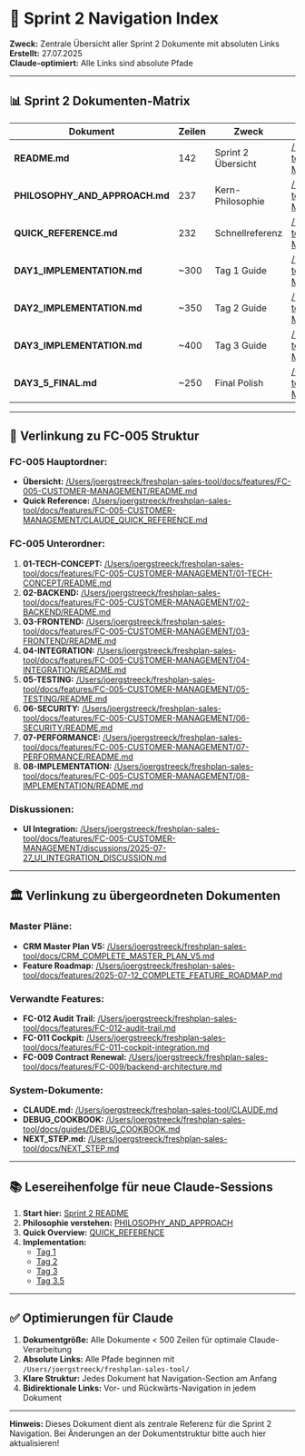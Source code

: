 # 🧭 Sprint 2 Navigation Index

**Zweck:** Zentrale Übersicht aller Sprint 2 Dokumente mit absoluten Links  
**Erstellt:** 27.07.2025  
**Claude-optimiert:** Alle Links sind absolute Pfade  

---

## 📊 Sprint 2 Dokumenten-Matrix

| Dokument | Zeilen | Zweck | Link |
|----------|--------|-------|------|
| **README.md** | 142 | Sprint 2 Übersicht | [/Users/joergstreeck/freshplan-sales-tool/docs/features/FC-005-CUSTOMER-MANAGEMENT/sprint2/README.md](/Users/joergstreeck/freshplan-sales-tool/docs/features/FC-005-CUSTOMER-MANAGEMENT/sprint2/README.md) |
| **PHILOSOPHY_AND_APPROACH.md** | 237 | Kern-Philosophie | [/Users/joergstreeck/freshplan-sales-tool/docs/features/FC-005-CUSTOMER-MANAGEMENT/sprint2/PHILOSOPHY_AND_APPROACH.md](/Users/joergstreeck/freshplan-sales-tool/docs/features/FC-005-CUSTOMER-MANAGEMENT/sprint2/PHILOSOPHY_AND_APPROACH.md) |
| **QUICK_REFERENCE.md** | 232 | Schnellreferenz | [/Users/joergstreeck/freshplan-sales-tool/docs/features/FC-005-CUSTOMER-MANAGEMENT/sprint2/QUICK_REFERENCE.md](/Users/joergstreeck/freshplan-sales-tool/docs/features/FC-005-CUSTOMER-MANAGEMENT/sprint2/QUICK_REFERENCE.md) |
| **DAY1_IMPLEMENTATION.md** | ~300 | Tag 1 Guide | [/Users/joergstreeck/freshplan-sales-tool/docs/features/FC-005-CUSTOMER-MANAGEMENT/sprint2/DAY1_IMPLEMENTATION.md](/Users/joergstreeck/freshplan-sales-tool/docs/features/FC-005-CUSTOMER-MANAGEMENT/sprint2/DAY1_IMPLEMENTATION.md) |
| **DAY2_IMPLEMENTATION.md** | ~350 | Tag 2 Guide | [/Users/joergstreeck/freshplan-sales-tool/docs/features/FC-005-CUSTOMER-MANAGEMENT/sprint2/DAY2_IMPLEMENTATION.md](/Users/joergstreeck/freshplan-sales-tool/docs/features/FC-005-CUSTOMER-MANAGEMENT/sprint2/DAY2_IMPLEMENTATION.md) |
| **DAY3_IMPLEMENTATION.md** | ~400 | Tag 3 Guide | [/Users/joergstreeck/freshplan-sales-tool/docs/features/FC-005-CUSTOMER-MANAGEMENT/sprint2/DAY3_IMPLEMENTATION.md](/Users/joergstreeck/freshplan-sales-tool/docs/features/FC-005-CUSTOMER-MANAGEMENT/sprint2/DAY3_IMPLEMENTATION.md) |
| **DAY3_5_FINAL.md** | ~250 | Final Polish | [/Users/joergstreeck/freshplan-sales-tool/docs/features/FC-005-CUSTOMER-MANAGEMENT/sprint2/DAY3_5_FINAL.md](/Users/joergstreeck/freshplan-sales-tool/docs/features/FC-005-CUSTOMER-MANAGEMENT/sprint2/DAY3_5_FINAL.md) |

---

## 🔗 Verlinkung zu FC-005 Struktur

### FC-005 Hauptordner:
- **Übersicht:** [/Users/joergstreeck/freshplan-sales-tool/docs/features/FC-005-CUSTOMER-MANAGEMENT/README.md](/Users/joergstreeck/freshplan-sales-tool/docs/features/FC-005-CUSTOMER-MANAGEMENT/README.md)
- **Quick Reference:** [/Users/joergstreeck/freshplan-sales-tool/docs/features/FC-005-CUSTOMER-MANAGEMENT/CLAUDE_QUICK_REFERENCE.md](/Users/joergstreeck/freshplan-sales-tool/docs/features/FC-005-CUSTOMER-MANAGEMENT/CLAUDE_QUICK_REFERENCE.md)

### FC-005 Unterordner:
1. **01-TECH-CONCEPT:** [/Users/joergstreeck/freshplan-sales-tool/docs/features/FC-005-CUSTOMER-MANAGEMENT/01-TECH-CONCEPT/README.md](/Users/joergstreeck/freshplan-sales-tool/docs/features/FC-005-CUSTOMER-MANAGEMENT/01-TECH-CONCEPT/README.md)
2. **02-BACKEND:** [/Users/joergstreeck/freshplan-sales-tool/docs/features/FC-005-CUSTOMER-MANAGEMENT/02-BACKEND/README.md](/Users/joergstreeck/freshplan-sales-tool/docs/features/FC-005-CUSTOMER-MANAGEMENT/02-BACKEND/README.md)
3. **03-FRONTEND:** [/Users/joergstreeck/freshplan-sales-tool/docs/features/FC-005-CUSTOMER-MANAGEMENT/03-FRONTEND/README.md](/Users/joergstreeck/freshplan-sales-tool/docs/features/FC-005-CUSTOMER-MANAGEMENT/03-FRONTEND/README.md)
4. **04-INTEGRATION:** [/Users/joergstreeck/freshplan-sales-tool/docs/features/FC-005-CUSTOMER-MANAGEMENT/04-INTEGRATION/README.md](/Users/joergstreeck/freshplan-sales-tool/docs/features/FC-005-CUSTOMER-MANAGEMENT/04-INTEGRATION/README.md)
5. **05-TESTING:** [/Users/joergstreeck/freshplan-sales-tool/docs/features/FC-005-CUSTOMER-MANAGEMENT/05-TESTING/README.md](/Users/joergstreeck/freshplan-sales-tool/docs/features/FC-005-CUSTOMER-MANAGEMENT/05-TESTING/README.md)
6. **06-SECURITY:** [/Users/joergstreeck/freshplan-sales-tool/docs/features/FC-005-CUSTOMER-MANAGEMENT/06-SECURITY/README.md](/Users/joergstreeck/freshplan-sales-tool/docs/features/FC-005-CUSTOMER-MANAGEMENT/06-SECURITY/README.md)
7. **07-PERFORMANCE:** [/Users/joergstreeck/freshplan-sales-tool/docs/features/FC-005-CUSTOMER-MANAGEMENT/07-PERFORMANCE/README.md](/Users/joergstreeck/freshplan-sales-tool/docs/features/FC-005-CUSTOMER-MANAGEMENT/07-PERFORMANCE/README.md)
8. **08-IMPLEMENTATION:** [/Users/joergstreeck/freshplan-sales-tool/docs/features/FC-005-CUSTOMER-MANAGEMENT/08-IMPLEMENTATION/README.md](/Users/joergstreeck/freshplan-sales-tool/docs/features/FC-005-CUSTOMER-MANAGEMENT/08-IMPLEMENTATION/README.md)

### Diskussionen:
- **UI Integration:** [/Users/joergstreeck/freshplan-sales-tool/docs/features/FC-005-CUSTOMER-MANAGEMENT/discussions/2025-07-27_UI_INTEGRATION_DISCUSSION.md](/Users/joergstreeck/freshplan-sales-tool/docs/features/FC-005-CUSTOMER-MANAGEMENT/discussions/2025-07-27_UI_INTEGRATION_DISCUSSION.md)

---

## 🏛️ Verlinkung zu übergeordneten Dokumenten

### Master Pläne:
- **CRM Master Plan V5:** [/Users/joergstreeck/freshplan-sales-tool/docs/CRM_COMPLETE_MASTER_PLAN_V5.md](/Users/joergstreeck/freshplan-sales-tool/docs/CRM_COMPLETE_MASTER_PLAN_V5.md)
- **Feature Roadmap:** [/Users/joergstreeck/freshplan-sales-tool/docs/features/2025-07-12_COMPLETE_FEATURE_ROADMAP.md](/Users/joergstreeck/freshplan-sales-tool/docs/features/2025-07-12_COMPLETE_FEATURE_ROADMAP.md)

### Verwandte Features:
- **FC-012 Audit Trail:** [/Users/joergstreeck/freshplan-sales-tool/docs/features/FC-012-audit-trail.md](/Users/joergstreeck/freshplan-sales-tool/docs/features/FC-012-audit-trail.md)
- **FC-011 Cockpit:** [/Users/joergstreeck/freshplan-sales-tool/docs/features/FC-011-cockpit-integration.md](/Users/joergstreeck/freshplan-sales-tool/docs/features/FC-011-cockpit-integration.md)
- **FC-009 Contract Renewal:** [/Users/joergstreeck/freshplan-sales-tool/docs/features/FC-009/backend-architecture.md](/Users/joergstreeck/freshplan-sales-tool/docs/features/FC-009/backend-architecture.md)

### System-Dokumente:
- **CLAUDE.md:** [/Users/joergstreeck/freshplan-sales-tool/CLAUDE.md](/Users/joergstreeck/freshplan-sales-tool/CLAUDE.md)
- **DEBUG_COOKBOOK:** [/Users/joergstreeck/freshplan-sales-tool/docs/guides/DEBUG_COOKBOOK.md](/Users/joergstreeck/freshplan-sales-tool/docs/guides/DEBUG_COOKBOOK.md)
- **NEXT_STEP.md:** [/Users/joergstreeck/freshplan-sales-tool/docs/NEXT_STEP.md](/Users/joergstreeck/freshplan-sales-tool/docs/NEXT_STEP.md)

---

## 📚 Lesereihenfolge für neue Claude-Sessions

1. **Start hier:** [Sprint 2 README](/Users/joergstreeck/freshplan-sales-tool/docs/features/FC-005-CUSTOMER-MANAGEMENT/sprint2/README.md)
2. **Philosophie verstehen:** [PHILOSOPHY_AND_APPROACH](/Users/joergstreeck/freshplan-sales-tool/docs/features/FC-005-CUSTOMER-MANAGEMENT/sprint2/PHILOSOPHY_AND_APPROACH.md)
3. **Quick Overview:** [QUICK_REFERENCE](/Users/joergstreeck/freshplan-sales-tool/docs/features/FC-005-CUSTOMER-MANAGEMENT/sprint2/QUICK_REFERENCE.md)
4. **Implementation:**
   - [Tag 1](/Users/joergstreeck/freshplan-sales-tool/docs/features/FC-005-CUSTOMER-MANAGEMENT/sprint2/DAY1_IMPLEMENTATION.md)
   - [Tag 2](/Users/joergstreeck/freshplan-sales-tool/docs/features/FC-005-CUSTOMER-MANAGEMENT/sprint2/DAY2_IMPLEMENTATION.md)
   - [Tag 3](/Users/joergstreeck/freshplan-sales-tool/docs/features/FC-005-CUSTOMER-MANAGEMENT/sprint2/DAY3_IMPLEMENTATION.md)
   - [Tag 3.5](/Users/joergstreeck/freshplan-sales-tool/docs/features/FC-005-CUSTOMER-MANAGEMENT/sprint2/DAY3_5_FINAL.md)

---

## ✅ Optimierungen für Claude

1. **Dokumentgröße:** Alle Dokumente < 500 Zeilen für optimale Claude-Verarbeitung
2. **Absolute Links:** Alle Pfade beginnen mit `/Users/joergstreeck/freshplan-sales-tool/`
3. **Klare Struktur:** Jedes Dokument hat Navigation-Section am Anfang
4. **Bidirektionale Links:** Vor- und Rückwärts-Navigation in jedem Dokument

---

**Hinweis:** Dieses Dokument dient als zentrale Referenz für die Sprint 2 Navigation. Bei Änderungen an der Dokumentstruktur bitte auch hier aktualisieren!